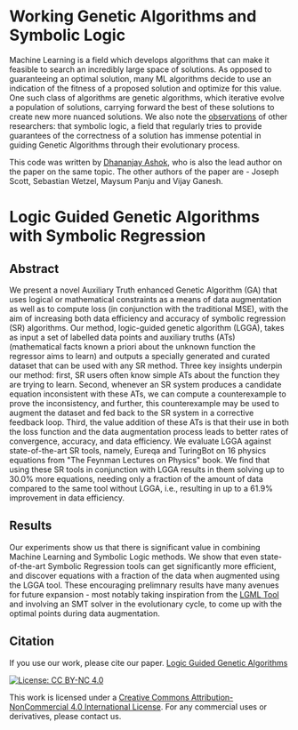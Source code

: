 # Working Genetic Algorithms and Symbolic Logic
Machine Learning is a field which develops algorithms that can make it feasible to search an incredibly large space of solutions. As opposed to guaranteeing an optimal solution, many ML algorithms decide to use an indication of the fitness of a proposed solution and optimize for this value. One such class of algorithms are genetic algorithms, which iterative evolve a population of solutions, carrying forward the best of these solutions to create new more nuanced solutions. We also note the [observations](https://sites.google.com/view/logic-for-machine-learning/home?authuser=0) of other researchers: that symbolic logic, a field that regularly tries to provide guarantees of the correctness of a solution has immense potential in guiding Genetic Algorithms through their evolutionary process. 

This code was written by [Dhananjay Ashok](https://dhananjay-ashok.webnode.com/), who is also the lead author on the paper on the same topic. The other authors of the paper are - Joseph Scott, Sebastian Wetzel, Maysum Panju and Vijay Ganesh.

# Logic Guided Genetic Algorithms with Symbolic Regression
## Abstract
We present a novel Auxiliary Truth enhanced Genetic Algorithm (GA) that uses logical or mathematical constraints as a means of data augmentation as well as to compute loss (in conjunction with the traditional MSE), with the aim of increasing both data efficiency and accuracy of symbolic regression (SR) algorithms. Our method, logic-guided genetic algorithm (LGGA), takes as input a set of labelled data points and auxiliary truths (ATs) (mathematical facts known a priori about the unknown function the regressor aims to learn) and outputs a specially generated and curated dataset that can be used with any SR method. Three key insights underpin our method: first, SR users often know simple ATs about the function they are trying to learn. Second, whenever an SR system produces a candidate equation inconsistent with these ATs, we can compute a counterexample to prove the inconsistency, and further, this counterexample may be used to augment the dataset and fed back to the SR system in a corrective feedback loop. Third, the value addition of these ATs is that their use in both the loss function and the data augmentation process leads to better rates of convergence, accuracy, and data efficiency. We evaluate LGGA against state-of-the-art SR tools, namely, Eureqa and TuringBot on 16 physics equations from "The Feynman Lectures on Physics" book. We find that using these SR tools in conjunction with LGGA results in them solving up to 30.0% more equations, needing only a fraction of the amount of data compared to the same tool without LGGA, i.e., resulting in up to a 61.9% improvement in data efficiency.

## Results
Our experiments show us that there is significant value in combining Machine Learning and Symbolic Logic methods. We show that even state-of-the-art Symbolic Regression tools can get significantly more efficient, and discover equations with a fraction of the data when augmented using the LGGA tool. These encouraging prelimnary results have many avenues for future expansion - most notably taking inspiration from the [LGML Tool](https://arxiv.org/abs/2006.03626) and involving an SMT solver in the evolutionary cycle, to come up with the optimal points during data augmentation. 






## Citation
If you use our work, please cite our paper. [Logic Guided Genetic Algorithms](https://arxiv.org/abs/2010.11328)

[![License: CC BY-NC 4.0](https://img.shields.io/badge/License-CC%20BY--NC%204.0-lightgrey.svg)](https://creativecommons.org/licenses/by-nc/4.0/)

This work is licensed under a [Creative Commons Attribution-NonCommercial 4.0 International License](http://creativecommons.org/licenses/by-nc/4.0/). For any commercial uses or derivatives, please contact us.

